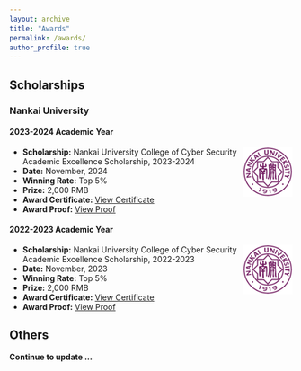 ```yaml
---
layout: archive
title: "Awards"
permalink: /awards/
author_profile: true
---
```

## Scholarships

### Nankai University

#### 2023-2024 Academic Year
<img align="right" width="88" src="../images/Nankai.png" />

   - **Scholarship:** Nankai University College of Cyber Security Academic Excellence Scholarship, 2023-2024 
   - **Date:** November, 2024
   - **Winning Rate:** Top 5%
   - **Prize:** 2,000 RMB
   - **Award Certificate:** <a href="https://raw.githubusercontent.com/ErwinZhou/pics_home/main/others/issues/not_available.jpg"> View Certificate</a>
   - **Award Proof:** <a href="https://raw.githubusercontent.com/ErwinZhou/pics_home/main/others/issues/not_available.jpg"> View Proof</a>
#### 2022-2023 Academic Year
<img align="right" width="88" src="../images/Nankai.png" />

   - **Scholarship:** Nankai University College of Cyber Security Academic Excellence Scholarship, 2022-2023
   - **Date:** November, 2023
   - **Winning Rate:** Top 5%
   - **Prize:** 2,000 RMB
   - **Award Certificate:** <a href="../files/certificates/scholarships/2022_2023_Certificate.pdf"> View Certificate</a>
   - **Award Proof:** <a href="https://raw.githubusercontent.com/ErwinZhou/pics_home/main/others/issues/not_available.jpg"> View Proof</a>

## Others

**Continue to update ...**